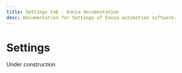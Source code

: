 ```yaml
---
title: Settings tab - Eonza documentation
desc: Documentation for Settings of Eonza automation software.
---
```

# Settings

Under construction